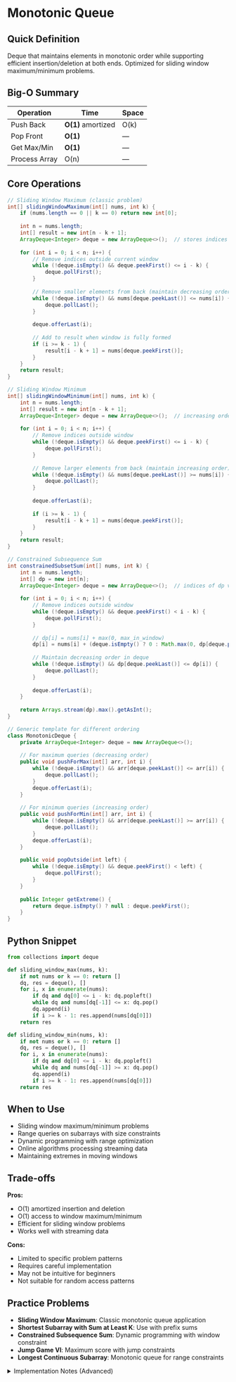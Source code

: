 # Monotonic Queue

## Quick Definition

Deque that maintains elements in monotonic order while supporting efficient insertion/deletion at both ends. Optimized for sliding window maximum/minimum problems.

## Big-O Summary

| Operation | Time | Space |
|-----------|------|-------|
| Push Back | **O(1)** amortized | O(k) |
| Pop Front | **O(1)** | — |
| Get Max/Min | **O(1)** | — |
| Process Array | O(n) | — |

## Core Operations

```java
// Sliding Window Maximum (classic problem)
int[] slidingWindowMaximum(int[] nums, int k) {
    if (nums.length == 0 || k == 0) return new int[0];
    
    int n = nums.length;
    int[] result = new int[n - k + 1];
    ArrayDeque<Integer> deque = new ArrayDeque<>();  // stores indices
    
    for (int i = 0; i < n; i++) {
        // Remove indices outside current window
        while (!deque.isEmpty() && deque.peekFirst() <= i - k) {
            deque.pollFirst();
        }
        
        // Remove smaller elements from back (maintain decreasing order)
        while (!deque.isEmpty() && nums[deque.peekLast()] <= nums[i]) {
            deque.pollLast();
        }
        
        deque.offerLast(i);
        
        // Add to result when window is fully formed
        if (i >= k - 1) {
            result[i - k + 1] = nums[deque.peekFirst()];
        }
    }
    return result;
}

// Sliding Window Minimum
int[] slidingWindowMinimum(int[] nums, int k) {
    int n = nums.length;
    int[] result = new int[n - k + 1];
    ArrayDeque<Integer> deque = new ArrayDeque<>();  // increasing order for minimum
    
    for (int i = 0; i < n; i++) {
        // Remove indices outside window
        while (!deque.isEmpty() && deque.peekFirst() <= i - k) {
            deque.pollFirst();
        }
        
        // Remove larger elements from back (maintain increasing order)
        while (!deque.isEmpty() && nums[deque.peekLast()] >= nums[i]) {
            deque.pollLast();
        }
        
        deque.offerLast(i);
        
        if (i >= k - 1) {
            result[i - k + 1] = nums[deque.peekFirst()];
        }
    }
    return result;
}

// Constrained Subsequence Sum
int constrainedSubsetSum(int[] nums, int k) {
    int n = nums.length;
    int[] dp = new int[n];
    ArrayDeque<Integer> deque = new ArrayDeque<>();  // indices of dp values
    
    for (int i = 0; i < n; i++) {
        // Remove indices outside window
        while (!deque.isEmpty() && deque.peekFirst() < i - k) {
            deque.pollFirst();
        }
        
        // dp[i] = nums[i] + max(0, max_in_window)
        dp[i] = nums[i] + (deque.isEmpty() ? 0 : Math.max(0, dp[deque.peekFirst()]));
        
        // Maintain decreasing order in deque
        while (!deque.isEmpty() && dp[deque.peekLast()] <= dp[i]) {
            deque.pollLast();
        }
        
        deque.offerLast(i);
    }
    
    return Arrays.stream(dp).max().getAsInt();
}

// Generic template for different ordering
class MonotonicDeque {
    private ArrayDeque<Integer> deque = new ArrayDeque<>();
    
    // For maximum queries (decreasing order)
    public void pushForMax(int[] arr, int i) {
        while (!deque.isEmpty() && arr[deque.peekLast()] <= arr[i]) {
            deque.pollLast();
        }
        deque.offerLast(i);
    }
    
    // For minimum queries (increasing order)
    public void pushForMin(int[] arr, int i) {
        while (!deque.isEmpty() && arr[deque.peekLast()] >= arr[i]) {
            deque.pollLast();
        }
        deque.offerLast(i);
    }
    
    public void popOutside(int left) {
        while (!deque.isEmpty() && deque.peekFirst() < left) {
            deque.pollFirst();
        }
    }
    
    public Integer getExtreme() {
        return deque.isEmpty() ? null : deque.peekFirst();
    }
}
```

## Python Snippet

```python
from collections import deque

def sliding_window_max(nums, k):
    if not nums or k == 0: return []
    dq, res = deque(), []
    for i, x in enumerate(nums):
        if dq and dq[0] <= i - k: dq.popleft()
        while dq and nums[dq[-1]] <= x: dq.pop()
        dq.append(i)
        if i >= k - 1: res.append(nums[dq[0]])
    return res

def sliding_window_min(nums, k):
    if not nums or k == 0: return []
    dq, res = deque(), []
    for i, x in enumerate(nums):
        if dq and dq[0] <= i - k: dq.popleft()
        while dq and nums[dq[-1]] >= x: dq.pop()
        dq.append(i)
        if i >= k - 1: res.append(nums[dq[0]])
    return res
```

## When to Use

- Sliding window maximum/minimum problems
- Range queries on subarrays with size constraints
- Dynamic programming with range optimization
- Online algorithms processing streaming data
- Maintaining extremes in moving windows

## Trade-offs

**Pros:**

- O(1) amortized insertion and deletion
- O(1) access to window maximum/minimum
- Efficient for sliding window problems
- Works well with streaming data

**Cons:**

- Limited to specific problem patterns
- Requires careful implementation
- May not be intuitive for beginners
- Not suitable for random access patterns

## Practice Problems

- **Sliding Window Maximum**: Classic monotonic queue application
- **Shortest Subarray with Sum at Least K**: Use with prefix sums
- **Constrained Subsequence Sum**: Dynamic programming with window constraint
- **Jump Game VI**: Maximum score with jump constraints
- **Longest Continuous Subarray**: Monotonic queue for range constraints

<details>
<summary>Implementation Notes (Advanced)</summary>

### Queue Variants

- **Monotonic increasing**: For minimum queries (smaller elements at front)
- **Monotonic decreasing**: For maximum queries (larger elements at front)
- **Non-strict**: Allow equal elements
- **Strict**: Remove equal elements

### Window Management

- **Index tracking**: Store indices instead of values for position awareness
- **Boundary conditions**: Handle window formation and expiration
- **Multiple windows**: Process overlapping or adjacent windows

### Problem Recognition

- **Fixed window size**: Classic sliding window maximum/minimum
- **Variable constraints**: Shortest/longest subarray problems
- **DP optimization**: Range maximum queries in recurrence relations

</details>
